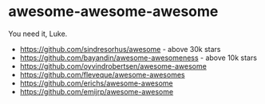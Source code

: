 # awesome-awesome-awesome

You need it, Luke.

* https://github.com/sindresorhus/awesome - above 30k stars
* https://github.com/bayandin/awesome-awesomeness - above 10k stars
* https://github.com/oyvindrobertsen/awesome-awesome
* https://github.com/fleveque/awesome-awesomes
* https://github.com/erichs/awesome-awesome
* https://github.com/emijrp/awesome-awesome

